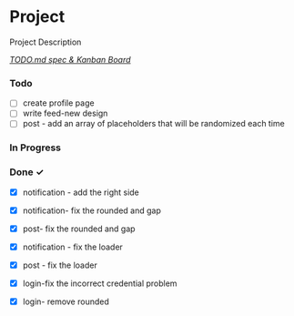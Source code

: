 # Project

Project Description

<em>[TODO.md spec & Kanban Board](https://bit.ly/3fCwKfM)</em>

### Todo

- [ ] create profile page  
- [ ] write feed-new design  
- [ ] post - add an array of placeholders that will be randomized each time  

### In Progress


### Done ✓

- [x] notification - add the right side  
- [x] notification- fix the rounded and gap  
- [x] post- fix the rounded and gap  
- [x] notification - fix the loader  
- [x] post - fix the loader  
- [x] login-fix the incorrect credential problem  
- [x] login- remove rounded  

